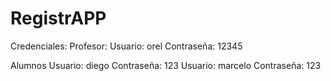 # RegistrAPP

Credenciales:
Profesor:
Usuario: orel
Contraseña: 12345

Alumnos
Usuario: diego
Contraseña: 123
Usuario: marcelo
Contraseña: 123